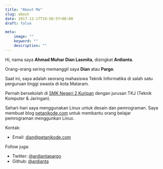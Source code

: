 ```yaml
---
title: "About Me"
slug: about
date: 2017-12-17T19:50:57+08:00
draft: false

meta:
    image: ""
    keyword: ""
    description: ""
---
```


Hi, nama saya __Ahmad Muhar Dian Lasmita__, disingkat __Ardianta__.

Orang-orang sering memanggil saya __Dian__ atau __Pargo__.

Saat ini, saya adalah seorang mahasiswa Teknik Informatika di 
salah satu perguruan tinggi swasta di kota Mataram.

Pernah bersekolah di [SMK Negeri 2 Kuripan](http://www.smkn2kuripan.sch.id/) dengan jurusan TKJ
(Teknik Komputer & Jaringan).

Sehari-hari saya menggunakan Linux untuk desain dan pemrograman.
Saya membuat blog [petanikode.com](https://www.petanikode.com) 
untuk membantu orang belajar pemrograman menggunkan Linux.


Kontak:

- Email: <a href="mailto:dian@petanikode.com">dian@petanikode.com</a>

Follow juga:

- Twitter: [@ardiantapargo](https://twitter.com/ardiantapargo)
- Github: [@ardianta](https://github.com/ardianta)
